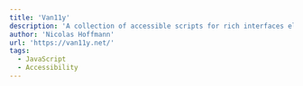 ```yaml
---
title: 'Van11y'
description: 'A collection of accessible scripts for rich interfaces elements, built using progressive enhancement and customisable.'
author: 'Nicolas Hoffmann'
url: 'https://van11y.net/'
tags:
  - JavaScript
  - Accessibility
---
```

